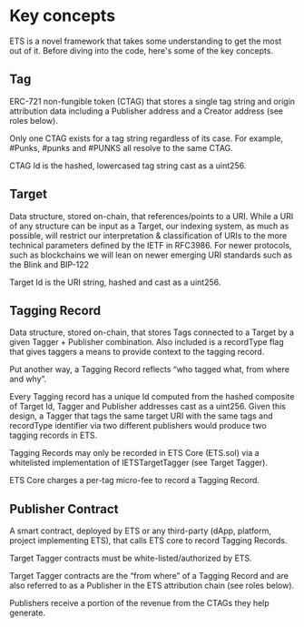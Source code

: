 # Key concepts

ETS is a novel framework that takes some understanding to get the most out of it. Before diving into the code, here's some of the key concepts.

## Tag

ERC-721 non-fungible token (CTAG) that stores a single tag string and origin attribution data including a Publisher address and a Creator address (see roles below).

Only one CTAG exists for a tag string regardless of its case. For example, #Punks, #punks and #PUNKS all resolve to the same CTAG.

CTAG Id is the hashed, lowercased tag string cast as a uint256.

## Target

Data structure, stored on-chain, that references/points to a URI. While a URI of any structure can be input as a Target, our indexing system, as much as possible, will restrict our interpretation & classification of URIs to the more technical parameters defined by the IETF in RFC3986. For newer protocols, such as blockchains we will lean on newer emerging URI standards such as the Blink and BIP-122

Target Id is the URI string, hashed and cast as a uint256.

## Tagging Record

Data structure, stored on-chain, that stores Tags connected to a Target by a given Tagger + Publisher combination. Also included is a recordType flag that gives taggers a means to provide context to the tagging record.

Put another way, a Tagging Record reflects “who tagged what, from where and why”.

Every Tagging record has a unique Id computed from the hashed composite of Target Id, Tagger and Publisher addresses cast as a uint256. Given this design, a Tagger that tags the same target URI with the same tags and recordType identifier via two different publishers would produce two tagging records in ETS.

Tagging Records may only be recorded in ETS Core (ETS.sol) via a whitelisted implementation of IETSTargetTagger (see Target Tagger).

ETS Core charges a per-tag micro-fee to record a Tagging Record.

## Publisher Contract

A smart contract, deployed by ETS or any third-party (dApp, platform, project implementing ETS), that calls ETS core to record Tagging Records.

Target Tagger contracts must be white-listed/authorized by ETS.

Target Tagger contracts are the “from where” of a Tagging Record and are also referred to as a Publisher in the ETS attribution chain (see roles below).

Publishers receive a portion of the revenue from the CTAGs they help generate.
